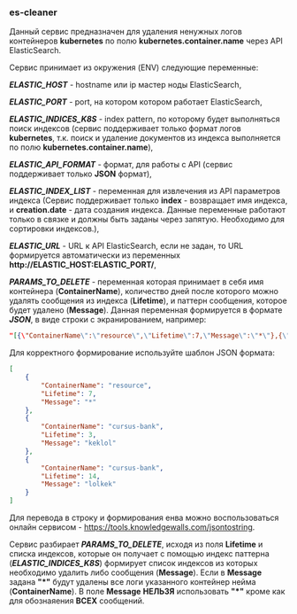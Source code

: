 ### es-cleaner

Данный сервис предназначен для удаления ненужных логов контейнеров **kubernetes** по полю **kubernetes.container.name** через API ElasticSearch.

Сервис принимает из окружения (ENV) следующие переменные:

***ELASTIC_HOST*** - hostname или ip мастер ноды ElasticSearch,

***ELASTIC_PORT*** - port, на котором котором работает ElasticSearch,

***ELASTIC_INDICES_K8S*** - index pattern, по которому будет выполняться поиск индексов (сервис поддерживает только формат логов **kubernetes**, т.к. поиск и удаление документов из индекса выполняется по полю **kubernetes.container.name**),

***ELASTIC_API_FORMAT*** - формат, для работы с API (сервис поддерживает только **JSON** формат),

***ELASTIC_INDEX_LIST*** - переменная для извлечения из API параметров индекса (Сервис поддерживает только **index** - возвращает имя индекса, и **creation.date** - дата создания индекса. Данные переменные работают только в связке и должны быть заданы через запятую. Необходимо для сортировки индексов.),

***ELASTIC_URL*** - URL к API ElasticSearch, если не задан, то URL формируется автоматически из переменных **http://ELASTIC_HOST:ELASTIC_PORT/**,

***PARAMS_TO_DELETE*** - переменная которая принимает в себя имя контейнера (**ContainerName**), количество дней после которого можно удалять сообщения из индекса (**Lifetime**), и паттерн сообщения, которое будет удалено (**Message**). Данная переменная формируется в формате ***JSON***, в виде строки с экранированием, например:
```json
"[{\"ContainerName\":\"resource\",\"Lifetime\":7,\"Message\":\"*\"},{\"ContainerName\":\"cursus-bank\",\"Lifetime\":3,\"Message\":\"keklol\"},{\"ContainerName\":\"cursus-bank\",\"Lifetime\":14,\"Message\":\"lolkek\"}]"
```
Для корректного формирование используйте шаблон JSON формата:
```json
[
	{
		"ContainerName": "resource",
		"Lifetime": 7,
		"Message": "*"
	},
	{
		"ContainerName": "cursus-bank",
		"Lifetime": 3,
		"Message": "keklol"
	},
	{
		"ContainerName": "cursus-bank",
		"Lifetime": 14,
		"Message": "lolkek"
	}
]
```
Для перевода в строку и формирования енва можно воспользоваться онлайн сервисом - https://tools.knowledgewalls.com/jsontostring.

Сервис разбирает ***PARAMS_TO_DELETE***, исходя из поля **Lifetime** и списка индексов, которые он получает с помощью индекс паттерна (***ELASTIC_INDICES_K8S***) формирует список индексов из которых необходимо удалить либо сообщения (**Message**).  Если в **Message** задана **"\*"** будут удалены все логи указанного контейнер нейма (**ContainerName**). В поле **Message** **НЕЛЬЗЯ** использовать **"\*"** кроме как для обознаяения **ВСЕХ** сообщений.